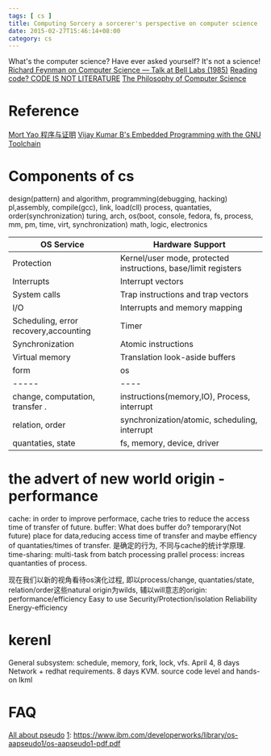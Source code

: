 ```yaml
---
tags: [ cs ] 
title: Computing Sorcery a sorcerer's perspective on computer science
date: 2015-02-27T15:46:14+08:00 
category: cs
---
```


[0]: https://www.youtube.com/watch?v=lL4wg6ZAFIM
[1]: https://github.com/shadowsocks/shadowsocks/tree/master
[2]: http://www.gigamonkeys.com/code-reading/
[3]: https://plato.stanford.edu/entries/computer-science/

What's the computer science? Have ever asked yourself? It's not a science! 
[Richard Feynman on Computer Science — Talk at Bell Labs (1985)][0]
[Reading code? CODE IS NOT LITERATURE][2]
[The Philosophy of Computer Science][3]

# Reference
[Mort Yao 程序与证明](http://www.tuicool.com/articles/YRZvem)
[Vijay Kumar B's Embedded Programming with the GNU Toolchain](http://www.bravegnu.org/gnu-eprog/)

# Components of cs
design(pattern) and algorithm, programming(debugging, hacking)
pl,assembly, compile(gcc), link, load(cll)
process, quantaties, order(synchronization)
turing, arch, os(boot, console, fedora, fs, process, mm, pm, time, virt, synchronization)
math, logic, electronics

OS Service | Hardware Support
------------|-------------------------------------
Protection  | Kernel/user mode, protected instructions, base/limit registers
Interrupts  | Interrupt vectors
System calls  | Trap instructions and trap vectors
I/O  | Interrupts and memory mapping
Scheduling, error recovery,accounting  | Timer
Synchronization  | Atomic instructions
Virtual memory  | Translation look-aside buffers
form | os
-----|----
change, computation, transfer . | instructions(memory,IO), Process, interrupt
relation, order | synchronization/atomic, scheduling, interrupt
quantaties, state | fs, memory, device, driver
# the advert of new world origin - performance
cache: in order to improve performace, cache tries to reduce the access time of transfer of future.
buffer: What does buffer do? temporary(Not future) place for data,reducing access time of transfer and 
maybe effiency of quantaties/times of transfer. 是确定的行为, 不同与cache的统计学原理.
time-sharing: multi-task from batch processing
prallel process: increas quantanties of process.

现在我们以新的视角看待os演化过程, 即以process/change, quantaties/state, relation/order这些natural origin为wilds,
辅以will意志的origin: 
performance/efficiency
Easy to use
Security/Protection/isolation
Reliability
Energy-efficiency

# kerenl
General subsystem: schedule, memory, fork, lock, vfs. April 4, 8 days
Network + redhat requirements. 8 days
KVM. source code level and hands-on lkml

# FAQ
[All about pseudo][1]
[1]: https://www.ibm.com/developerworks/library/os-aapseudo1/os-aapseudo1-pdf.pdf
